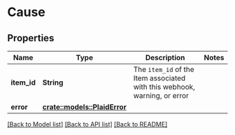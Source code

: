 # Cause

## Properties

Name | Type | Description | Notes
------------ | ------------- | ------------- | -------------
**item_id** | **String** | The `item_id` of the Item associated with this webhook, warning, or error | 
**error** | [**crate::models::PlaidError**](PlaidError.md) |  | 

[[Back to Model list]](../README.md#documentation-for-models) [[Back to API list]](../README.md#documentation-for-api-endpoints) [[Back to README]](../README.md)


